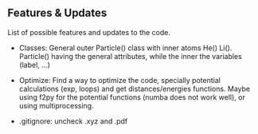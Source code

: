 ## Features & Updates

List of possible features and updates to the code.


- Classes: General outer Particle() class with inner atoms He() Li(). Particle() having the general attributes, while the inner the variables (label, ...)

- Optimize: Find a way to optimize the code, specially potential calculations (exp, loops) and get distances/energies functions. Maybe using f2py for the potential functions (numba does not work well), or using multiprocessing.


- .gitignore: uncheck .xyz and .pdf